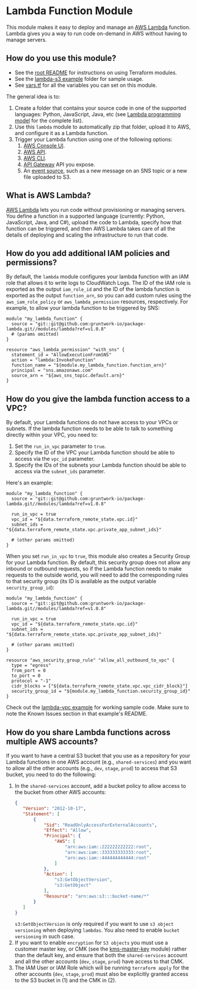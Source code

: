 # Lambda Function Module

This module makes it easy to deploy and manage an [AWS Lambda](https://aws.amazon.com/lambda/) function. Lambda gives
you a way to run code on-demand in AWS without having to manage servers. 





## How do you use this module?

* See the [root README](https://github.com/biptec/terraform-aws-lambda/blob/v0.7.1/README.md) for instructions on using Terraform modules.
* See the [lambda-s3 example](https://github.com/biptec/terraform-aws-lambda/blob/v0.7.1/examples/lambda-s3) folder for sample usage.
* See [vars.tf](./vars.tf) for all the variables you can set on this module.

The general idea is to:

1. Create a folder that contains your source code in one of the supported languages: Python, JavaScript, Java, etc (see 
   [Lambda programming model](https://docs.aws.amazon.com/lambda/latest/dg/programming-model-v2.html) for the complete 
   list).
1. Use this `lambda` module to automatically zip that folder, upload it to AWS, and configure it as a Lambda function. 
1. Trigger your Lambda function using one of the following options:
    1. [AWS Console UI](https://console.aws.amazon.com/lambda/home).
    1. [AWS API](http://docs.aws.amazon.com/lambda/latest/dg/API_Invoke.html). 
    1. [AWS CLI](http://docs.aws.amazon.com/cli/latest/reference/lambda/invoke.html).
    1. [API Gateway](http://docs.aws.amazon.com/apigateway/latest/developerguide/getting-started.html) API you expose.
    1. An [event source](http://docs.aws.amazon.com/lambda/latest/dg/invoking-lambda-function.html), such as a new 
       message on an SNS topic or a new file uploaded to S3.




## What is AWS Lambda?

[AWS Lambda](https://aws.amazon.com/lambda/) lets you run code without provisioning or managing servers. You define a
function in a supported language (currently: Python, JavaScript, Java, and C#), upload the code to Lambda, specify how 
that function can be triggered, and then AWS Lambda takes care of all the details of deploying and scaling the 
infrastructure to run that code.




## How do you add additional IAM policies and permissions?

By default, the `lambda` module configures your lambda function with an IAM role that allows it to write logs to 
CloudWatch Logs. The ID of the IAM role is exported as the output `iam_role_id` and the ID of the lambda function is 
exported as the output `function_arn`, so you can add custom rules using the `aws_iam_role_policy` or 
`aws_lambda_permission` resources, respectively. For example, to allow your lambda function to be triggered by SNS:

```hcl
module "my_lambda_function" {
  source = "git::git@github.com:gruntwork-io/package-lambda.git//modules/lambda?ref=v1.0.8"
  # (params omitted)
}

resource "aws_lambda_permission" "with_sns" {
  statement_id = "AllowExecutionFromSNS"
  action = "lambda:InvokeFunction"
  function_name = "${module.my_lambda_function.function_arn}"
  principal = "sns.amazonaws.com"
  source_arn = "${aws_sns_topic.default.arn}"
}
```




## How do you give the lambda function access to a VPC?

By default, your Lambda functions do not have access to your VPCs or subnets. If the lambda function needs to be able 
to talk to something directly within your VPC, you need to:
 
1. Set the `run_in_vpc` parameter to `true`.
1. Specify the ID of the VPC your Lambda function should be able to access via the `vpc_id` parameter.
1. Specify the IDs of the subnets your Lambda function should be able to access via the `subnet_ids` parameter. 
 
 
Here's an example:
 
```hcl
module "my_lambda_function" {
  source = "git::git@github.com:gruntwork-io/package-lambda.git//modules/lambda?ref=v1.0.8"
  
  run_in_vpc = true
  vpc_id = "${data.terraform_remote_state.vpc.id}"
  subnet_ids = "${data.terraform_remote_state.vpc.private_app_subnet_ids}"
  
  # (other params omitted)
}
``` 

When you set `run_in_vpc` to `true`, this module also creates a Security Group for your Lambda function. By default, 
this security group does not allow any inbound or outbound requests, so if the Lambda function needs to make requests 
to the outside world, you will need to add the corresponding rules to that security group (its ID is available as the
output variable `security_group_id`):

```hcl
module "my_lambda_function" {
  source = "git::git@github.com:gruntwork-io/package-lambda.git//modules/lambda?ref=v1.0.8"
  
  run_in_vpc = true
  vpc_id = "${data.terraform_remote_state.vpc.id}"
  subnet_ids = "${data.terraform_remote_state.vpc.private_app_subnet_ids}"
  
  # (other params omitted)
}

resource "aws_security_group_rule" "allow_all_outbound_to_vpc" {
  type = "egress"
  from_port = 0
  to_port = 0
  protocol = "-1"
  cidr_blocks = ["${data.terraform_remote_state.vpc.vpc_cidr_block}"]
  security_group_id = "${module.my_lambda_function.security_group_id}"
}
```

Check out the [lambda-vpc example](https://github.com/biptec/terraform-aws-lambda/blob/v0.7.1/examples/lambda-vpc) for working sample code. Make sure to note the Known Issues
section in that example's README.

## How do you share Lambda functions across multiple AWS accounts?

If you want to have a central S3 bucket that you use as a repository for your Lambda functions in one AWS account (e.g., `shared-services`) and you want to allow all the other accounts (e.g., `dev`, `stage`, `prod`) to access that S3 bucket, you need to do the following: 

1. In the `shared-services` account, add a bucket policy to allow access to the bucket from other AWS accounts:
    ```json
    {
       "Version": "2012-10-17",
       "Statement": [
           {
               "Sid": "ReadOnlyAccessForExternalAccounts",
               "Effect": "Allow",
               "Principal": {
                   "AWS": [
                       "arn:aws:iam::222222222222:root",
                       "arn:aws:iam::333333333333:root",
                       "arn:aws:iam::444444444444:root"                       
                   ]
               },
               "Action": [
                   "s3:GetObjectVersion",
                   "s3:GetObject"
               ],
               "Resource": "arn:aws:s3:::bucket-name/*"
           }
       ]
    }
    ```
    `s3:GetObjectVersion` is only required if you want to use `s3 object versioning` when deploying `lambdas`. You also need to enable `bucket versioning` in such case.
1. If you want to enable `encryption` for `S3 objects` you must use a customer master key, or CMK (see the [kms-master-key](https://github.com/gruntwork-io/module-security/tree/master/modules/kms-master-key) module) rather than the default key, and ensure that both the `shared-services` account and all the other accounts (`dev`, `stage`, `prod`) have access to that CMK.
1. The IAM User or IAM Role which will be running `terraform apply` for the other accounts (`dev`, `stage`, `prod`) must also be explicitly granted access to the S3 bucket in (1) and the CMK in (2).
